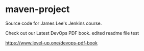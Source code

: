 # maven-project
Source code for James Lee's Jenkins course.

Check out our Latest DevOps PDF book.
edited readme file test

https://www.level-up.one/devops-pdf-book

